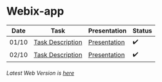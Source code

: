 # Webix-app

Date | Task | Presentation | Status
--- | --- | --- | ---
01/10  | [Task Description](https://docs.google.com/document/d/1K47bxXj1gmdV-IIKgq8t2ZVwtTg-FNR6KcJY0RwhQWA/edit#) | [Presentation](https://slides.com/ihelga/webixlayouts/#/) | :heavy_check_mark:
02/10  | [Task Description](https://docs.google.com/document/d/1pOb4KrHb84AqhxVXnwRXvQNtfqbG-tY3x0iHTVHVo9M/edit#) | [Presentation](https://slides.com/ihelga/webixevents/#/) | :heavy_check_mark:
###### Latest Web Version is [here](https://webix-app.netlify.com)  
